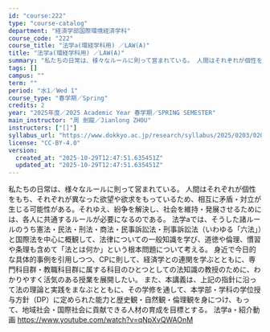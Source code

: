 ```yaml
---
id: "course:222"
type: "course-catalog"
department: "経済学部国際環境経済学科"
course_code: "222"
course_title: "法学a(環経学科用) ／LAW(A)"
title: "法学a(環経学科用) ／LAW(A)"
summary: "私たちの日常は、様々なルールに則って営まれている。 人間はそれぞれが個性をもち、それぞれが異なった欲望や欲求をもっているため、相互に矛盾・対立が生じる可能性がある。それゆえ、紛争を解決し、社会を維持・発展させるためには、各人に共通するルール…"
tags: []
campus: ""
term: ""
period: "水1／Wed 1"
course_type: "春学期／Spring"
credits: 2
year: "2025年度／2025 Academic Year 春学期／SPRING SEMESTER"
main_instructor: "周 劍龍／Jianlong ZHOU"
instructors: ["[]"]
syllabus_url: "https://www.dokkyo.ac.jp/research/syllabus/2025/0203/0203_00222_ja_JP.html"
license: "CC-BY-4.0"
version:
  created_at: "2025-10-29T12:47:51.635451Z"
  updated_at: "2025-10-29T12:47:51.635451Z"
---
```

私たちの日常は、様々なルールに則って営まれている。 人間はそれぞれが個性をもち、それぞれが異なった欲望や欲求をもっているため、相互に矛盾・対立が生じる可能性がある。それゆえ、紛争を解決し、社会を維持・発展させるためには、各人に共通するルールが必要になるのである。 法学aでは、そうした諸ルールのうち憲法・民法・刑法・商法・民事訴訟法・刑事訴訟法（いわゆる「六法」）と国際法を中心に概観して、法律についての一般知識を学び、道徳や倫理、慣習や条理も含めて「法とは何か」という根本問題について考える。 身近で今日的な具体的事例を引用しつつ、CPに則して、経済学との連関を学ぶとともに、専門科目群・教職科目群に属する科目のひとつとしての法知識の教授のために、わかりやすく活気のある授業を展開したい。 また、本講義は、上記の指針に沿って法の理論と実践をまなぶとともに、その学修を通して、本学部・学科の学位授与方針（DP）に定められた能力と歴史観・自然観・倫理観を身につけ、もって、地域社会・国際社会に貢献できる人材の育成を目標とする。 法学a・紹介動画 https://www.youtube.com/watch?v=qNpXvQWAOnM
